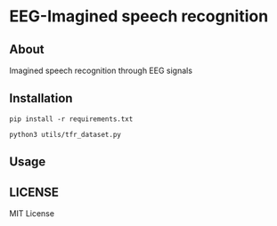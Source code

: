 # EEG-Imagined speech recognition

## About

Imagined speech recognition through EEG signals

## Installation

```shell
pip install -r requirements.txt
```

```shell
python3 utils/tfr_dataset.py
```

## Usage

## LICENSE

MIT License
